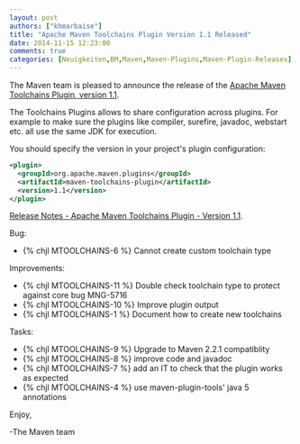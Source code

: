 ```yaml
---
layout: post
authors: ["khmarbaise"]
title: "Apache Maven Toolchains Plugin Version 1.1 Released"
date: 2014-11-15 12:23:00
comments: true
categories: [Neuigkeiten,BM,Maven,Maven-Plugins,Maven-Plugin-Releases]
---
```

The Maven team is pleased to announce the release of the 
[Apache Maven Toolchains Plugin, version 1.1](http://maven.apache.org/plugins/maven-toolchains-plugin/).

The Toolchains Plugins allows to share configuration across plugins. For 
example to make sure the plugins like compiler, surefire, javadoc, webstart 
etc. all use the same JDK for execution.


You should specify the version in your project's plugin configuration:

``` xml
<plugin>
  <groupId>org.apache.maven.plugins</groupId>
  <artifactId>maven-toolchains-plugin</artifactId>
  <version>1.1</version>
</plugin>
```

<!-- more -->

[Release Notes - Apache Maven Toolchains Plugin - Version 1.1](http://jira.codehaus.org/secure/ReleaseNote.jspa?projectId=12063&version=15920).

Bug:

* {% chjl MTOOLCHAINS-6 %} Cannot create custom toolchain type

Improvements:

 * {% chjl MTOOLCHAINS-11 %} Double check toolchain type to protect against core bug MNG-5716
 * {% chjl MTOOLCHAINS-10 %} Improve plugin output
 * {% chjl MTOOLCHAINS-1 %} Document how to create new toolchains

Tasks:

 * {% chjl MTOOLCHAINS-9 %} Upgrade to Maven 2.2.1 compatiblity
 * {% chjl MTOOLCHAINS-8 %} improve code and javadoc
 * {% chjl MTOOLCHAINS-7 %} add an IT to check that the plugin works as expected
 * {% chjl MTOOLCHAINS-4 %} use maven-plugin-tools' java 5 annotations

Enjoy,

-The Maven team
